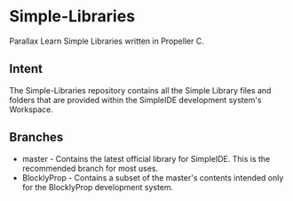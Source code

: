# Simple-Libraries
Parallax Learn Simple Libraries written in Propeller C.

## Intent
The Simple-Libraries repository contains all the Simple Library files and folders that are provided within the SimpleIDE development system's Workspace.

## Branches
* master - Contains the latest official library for SimpleIDE.  This is the recommended branch for most uses.
* BlocklyProp - Contains a subset of the master's contents intended only for the BlocklyProp development system.
